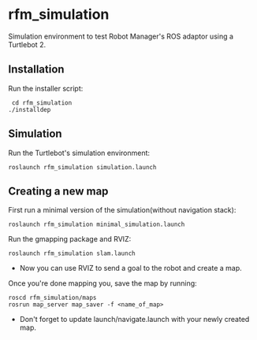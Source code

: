 # rfm_simulation

Simulation environment to test Robot Manager's ROS adaptor using a Turtlebot 2.

## Installation

Run the installer script:

     cd rfm_simulation
    ./installdep
    
## Simulation

Run the Turtlebot's simulation environment:

    roslaunch rfm_simulation simulation.launch

## Creating a new map

First run a minimal version of the simulation(without navigation stack):

    roslaunch rfm_simulation minimal_simulation.launch

Run the gmapping package and RVIZ:

    roslaunch rfm_simulation slam.launch

* Now you can use RVIZ to send a goal to the robot and create a map.

Once you're done mapping you, save the map by running:

    roscd rfm_simulation/maps
    rosrun map_server map_saver -f <name_of_map>

* Don't forget to update launch/navigate.launch with your newly created map.

